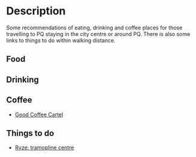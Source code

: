 # Description
Some recommendations of eating, drinking and coffee places for those travelling to PQ staying in the city centre or around PQ. There is also some links to things to do within walking distance.

## Food

## Drinking

## Coffee
- [Good Coffee Cartel](https://goo.gl/maps/MLdLMHgqR442)

## Things to do
- [Ryze: tramopline centre](https://goo.gl/maps/1rKE6mWkCj32)
